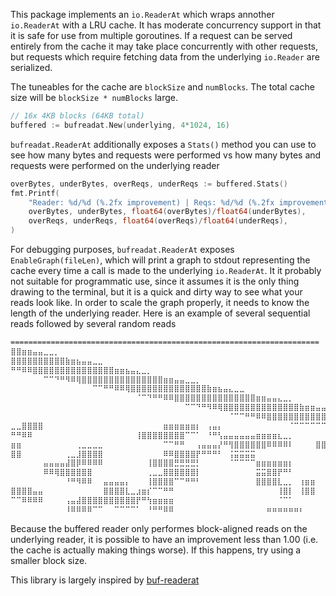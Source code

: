 This package implements an `io.ReaderAt` which wraps annother `io.ReaderAt` with a LRU cache. It has moderate concurrency support in that it is safe for use from multiple goroutines. If a request can be served entirely from the cache it may take place concurrently with other requests, but requests which require fetching data from the underlying `io.Reader` are serialized.

The tuneables for the cache are `blockSize` and `numBlocks`. The total cache size will be `blockSize * numBlocks` large.
```go
// 16x 4KB blocks (64KB total)
buffered := bufreadat.New(underlying, 4*1024, 16)
```

`bufreadat.ReaderAt` additionally exposes a `Stats()` method you can use to see how many bytes and requests were performed vs how many bytes and requests were performed on the underlying reader
```go
overBytes, underBytes, overReqs, underReqs := buffered.Stats()
fmt.Printf(
	"Reader: %d/%d (%.2fx improvement) | Reqs: %d/%d (%.2fx improvement)\n",
	overBytes, underBytes, float64(overBytes)/float64(underBytes),
	overReqs, underReqs, float64(overReqs)/float64(underReqs),
)
```

For debugging purposes, `bufreadat.ReaderAt` exposes `EnableGraph(fileLen)`, which will print a graph to stdout representing the cache every time a call is made to the underlying `io.ReaderAt`. It it probably not suitable for programmatic use, since it assumes it is the only thing drawing to the terminal, but it is a quick and dirty way to see what your reads look like. In order to scale the graph properly, it needs to know the length of the underlying reader. Here is an example of several sequential reads followed by several random reads
```txt
=====================================================================
⣿⣿⣶⣶⣤⣤⣀⣀⡀⠀⠀⠀⠀⠀⠀⠀⠀⠀⠀⠀⠀⠀⠀⠀⠀⠀⠀⠀⠀⠀⠀⠀⠀⠀⠀⠀⠀⠀⠀⠀⠀⠀⠀⠀⠀⠀⠀⠀⠀⠀⠀⠀⠀⠀⠀⠀⠀⠀⠀⠀⠀⠀⠀⠀⠀⠀⠀⠀⠀
⣿⣿⣿⣿⣿⣿⣿⣿⣿⣿⣷⣶⣦⣤⣤⣀⣀⠀⠀⠀⠀⠀⠀⠀⠀⠀⠀⠀⠀⠀⠀⠀⠀⠀⠀⠀⠀⠀⠀⠀⠀⠀⠀⠀⠀⠀⠀⠀⠀⠀⠀⠀⠀⠀⠀⠀⠀⠀⠀⠀⠀⠀⠀⠀⠀⠀⠀⠀⠀
⠛⠛⠿⠿⣿⣿⣿⣿⣿⣿⣿⣿⣿⣿⣿⣿⣿⣿⣿⣶⣶⣦⣤⣄⣀⡀⠀⠀⠀⠀⠀⠀⠀⠀⠀⠀⠀⠀⠀⠀⠀⠀⠀⠀⠀⠀⠀⠀⠀⠀⠀⠀⠀⠀⠀⠀⠀⠀⠀⠀⠀⠀⠀⠀⠀⠀⠀⠀⠀
⠀⠀⠀⠀⠀⠀⠉⠉⠙⠛⠻⠿⢿⣿⣿⣿⣿⣿⣿⣿⣿⣿⣿⣿⣿⣿⣿⣿⣶⣶⣤⣤⣀⣀⡀⠀⠀⠀⠀⠀⠀⠀⠀⠀⠀⠀⠀⠀⠀⠀⠀⠀⠀⠀⠀⠀⠀⠀⠀⠀⠀⠀⠀⠀⠀⠀⠀⠀⠀
⠀⠀⠀⠀⠀⠀⠀⠀⠀⠀⠀⠀⠀⠀⠀⠉⠉⠛⠛⠿⠿⢿⣿⣿⣿⣿⣿⣿⣿⣿⣿⣿⣿⣿⣿⣿⣷⣶⣦⣤⣄⣀⣀⠀⠀⠀⠀⠀⠀⠀⠀⠀⠀⠀⠀⠀⠀⠀⠀⠀⠀⠀⠀⠀⠀⠀⠀⠀⠀
⠀⠀⠀⠀⠀⠀⠀⠀⠀⠀⠀⠀⠀⠀⠀⠀⠀⠀⠀⠀⠀⠀⠀⠈⠉⠙⠛⠛⠿⠿⣿⣿⣿⣿⣿⣿⣿⣿⣿⣿⣿⣿⣿⣿⣿⣶⣶⣤⣤⣄⣀⡀⠀⠀⠀⠀⠀⠀⠀⠀⠀⠀⠀⠀⠀⠀⠀⠀⠀
⠀⠀⠀⠀⠀⠀⠀⠀⠀⠀⠀⠀⠀⠀⠀⠀⠀⠀⠀⠀⠀⠀⠀⠀⠀⠀⠀⠀⠀⠀⠀⠀⠉⠉⠙⠛⠻⠿⢿⣿⣿⣿⣿⣿⣿⣿⣿⣿⣿⣿⣿⣿⣿⣷⣶⣶⣤⣤⣀⣀⠀⠀⠀⠀⠀⠀⠀⠀⠀
⠀⠀⠀⠀⠀⠀⠀⠀⠀⠀⠀⠀⠀⠀⠀⠀⠀⠀⠀⠀⠀⠀⠀⠀⠀⠀⠀⠀⠀⠀⠀⠀⠀⠀⠀⠀⠀⠀⠀⠀⠈⠉⠉⠛⠛⠿⠿⣿⣿⣿⣿⣿⣿⣿⣿⣿⣿⣿⣿⣿⣿⣿⣷⣶⣦⣤⣄⣀⣀
⣀⣀⣿⣿⣿⣿⠀⠀⠀⠀⠀⠀⠀⠀⠀⠀⠀⠀⠀⠀⠀⠀⠀⠀⠀⠀⠀⠀⣶⣶⣶⣶⣶⣶⡆⠀⢠⣤⡄⠀⠀⠀⠀⠀⠀⠀⠀⠀⠀⠀⠀⠈⠉⠉⠉⠉⠉⠉⣿⣿⣿⣿⣿⣿⡟⠛⠻⠿⠿
⠛⠛⠿⠿⠀⠀⠀⠀⠀⠀⠀⠀⠀⠀⠀⠀⠀⠀⠀⠀⠀⠀⠀⢸⣿⣿⣿⣿⣿⣿⣿⣿⠉⠉⠁⠀⠘⠛⢣⣤⣤⣤⣤⣤⣤⣶⣶⣶⣶⣆⣀⡀⠀⠀⠀⠀⠀⠀⠀⠀⠉⠉⠙⠛⠃⠀⠀⠀⠀
⣶⣶⠀⠀⠀⠀⠀⠀⠀⠀⠀⠀⢀⣀⣀⣀⣀⠀⠀⠀⠀⠀⠀⠀⠀⠀⠀⠀⠉⠉⠛⠛⠀⠀⢠⣤⣤⣤⡜⠛⢻⣿⣿⣿⣿⣿⣿⠿⠿⠿⠿⠇⠀⠀⠀⠀⣿⣿⣿⣿⠀⠀⠀⠀⠀⠀⠀⠀⠀
⣿⣿⠀⠀⠀⠀⠀⠀⠀⠀⢀⣀⣸⣿⣿⣿⣿⠀⠀⠀⠀⠀⠀⠀⠀⠀⠀⠀⠿⠿⣿⣿⣿⣿⡟⠛⠛⠛⠃⠀⢨⣭⣭⣭⣭⠀⠀⠀⠀⠀⠀⠀⠀⠀⠀⠀⠀⠀⠀⠀⣶⣶⣶⣶⡆⠀⠀⠀⠀
⠀⠀⠀⠀⠀⠀⣤⣤⣤⣤⣼⣿⡿⠿⠿⠿⠿⠀⠀⠀⠀⠀⠀⠀⠀⢸⣿⣿⣿⣿⣛⣛⣛⣛⡃⠀⠀⠀⠀⠀⠈⠉⠉⠉⠉⣶⣶⣶⣶⣶⣶⡆⠀⠀⠀⠀⠀⠀⠀⠀⠀⠀⠈⠉⠁⠀⠀⠀⠀
⠀⠀⠀⠀⠀⠀⠿⠿⢿⣿⣿⣿⣿⣿⣿⠀⠀⠀⠀⠀⠀⠀⠀⠀⠀⢀⣀⣀⣿⣿⣿⣿⣿⣿⡇⠀⠀⠀⠀⠀⠀⠀⠀⠀⠀⣭⣭⣿⣿⡟⠛⠃⠀⠀⠀⠀⠀⠀⠀⠀⣶⣶⡆⠀⠀⠀⠀⠀⠀
⠀⠀⠀⠀⠀⠀⠀⠀⠀⠀⠘⠛⠻⠿⠿⠀⠀⣤⣤⣤⣤⡄⠀⠀⠀⢸⣿⣿⣿⣿⠉⠉⠛⠛⠃⠀⠀⠀⠀⠀⠀⠀⠀⠀⠀⣿⣿⣿⣿⣇⣀⡀⠀⢰⣶⣶⠀⠀⣿⣿⣿⣿⡇⠀⠀⠀⠀⠀⠀
⣿⣿⣿⣿⣤⣤⠀⠀⠀⠀⠀⠀⠀⠀⠀⠀⠀⣿⣿⣿⣿⣇⣀⣰⣶⡎⠉⠉⠛⠛⠀⠀⠀⠀⠀⠀⠀⠀⠀⠀⠀⠀⠀⠀⠀⠀⠀⠀⠀⢸⣿⡇⠀⢸⣿⣿⠀⠀⠿⠿⣿⣿⡇⠀⠀⠀⠀⠀⠀
⠉⠉⠿⠿⠿⠿⠀⠀⠀⠀⢠⣤⣼⣿⣿⣿⣿⣿⣿⣿⣿⣿⣿⡟⠛⢳⣶⣶⣶⣶⠀⠀⠀⠀⠀⠀⠀⠀⠀⠀⠀⠀⠀⠀⠀⠀⠀⠀⠀⠈⠉⠁⠀⠀⠀⠀⠀⠀⠀⠀⣀⣀⣀⣀⡀⠀⠀⠀⠀
⠀⠀⠀⠀⠀⠀⠀⠀⠀⠀⠸⠿⠿⠿⠿⠉⠉⠀⠀⠉⠉⠉⠉⠁⠀⠘⠛⠛⠿⠿⠀⠀⠀⠀⠀⠀⠀⠀⠀⠀⠀⠀⠀⠀⠀⠀⠀⠶⠶⠶⠶⠶⠶⠆⠀⠀⠀⠀⠿⠿⠿⠿⠿⠿⠧⠤⠄⠀⠀
```

Because the buffered reader only performes block-aligned reads on the underlying reader, it is possible to have an improvement less than 1.00 (i.e. the cache is actually making things worse). If this happens, try using a smaller block size.

This library is largely inspired by [buf-readerat](https://github.com/avvmoto/buf-readerat)
